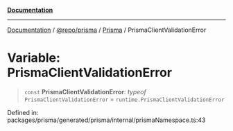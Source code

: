 [**Documentation**](../../../../../README.md)

***

[Documentation](../../../../../README.md) / [@repo/prisma](../../../README.md) / [Prisma](../README.md) / PrismaClientValidationError

# Variable: PrismaClientValidationError

> `const` **PrismaClientValidationError**: *typeof* `PrismaClientValidationError` = `runtime.PrismaClientValidationError`

Defined in: packages/prisma/generated/prisma/internal/prismaNamespace.ts:43

